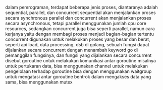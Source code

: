 dalam pemrograman, terdapat beberapa jenis proses, diantaranya adalah sequential, parallel, dan concurrent
sequential akan menjalankan proses secara synchronous
parallel dan concurrent akan menjalankan proses secara asynchronous, tetapi parallel menggunakan jumlah cpu core resources, sedangkan concurrent juga bisa seperti parallel, namun cara kerjanya yaitu dengan membagi proses menjadi bagian-bagian tertentu
concurrent digunakan untuk melakukan proses yang besar dan berat, seperti api load, data processing, dsb
di golang, sebuah fungsi dapat dijalankan secara concurrent dengan menambah keyword go di pemanggilan fungsinya, dan fungsi yang dijalankan secara concurrent disebut goroutine
untuk melakukan komunikasi antar goroutine misalnya untuk pertukaran data, bisa menggunakan channel
untuk melakukan pengelolaan terhadap goroutine bisa dengan menggunakan waitgroup
untuk mengatasi antar goroutine bentrok dalam mengakses data yang sama, bisa menggunakan mutex